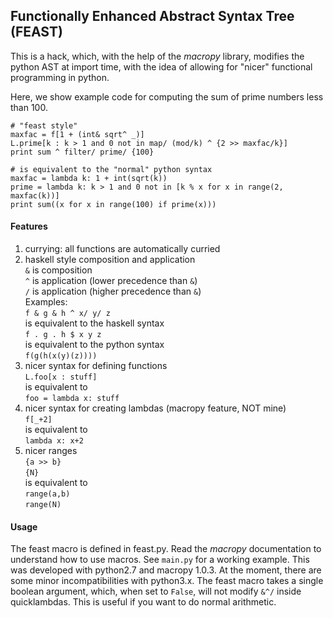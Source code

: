 ## Functionally Enhanced Abstract Syntax Tree (FEAST)

This is a hack, which, with the help of the *macropy*  library, modifies the python AST at import time, with the idea of allowing for "nicer" functional programming in python.

Here, we show example code for computing the sum of prime numbers less than 100.
   
    # "feast style"
    maxfac = f[1 + (int& sqrt^ _)]
    L.prime[k : k > 1 and 0 not in map/ (mod/k) ^ {2 >> maxfac/k}]
    print sum ^ filter/ prime/ {100}
    	
    # is equivalent to the "normal" python syntax
    maxfac = lambda k: 1 + int(sqrt(k))
    prime = lambda k: k > 1 and 0 not in [k % x for x in range(2, maxfac(k))]
    print sum((x for x in range(100) if prime(x)))

#### Features

1. currying: all functions are automatically curried
2. haskell style composition and application <br>
`&` is composition <br>
`^` is application (lower precedence than `&`) <br>
`/` is application (higher precedence than `&`) <br>
Examples: <br>
`f & g & h ^ x/ y/ z` <br>
is equivalent to the haskell syntax <br>
`f . g . h $ x y z` <br>
is equivalent to the python syntax <br>
`f(g(h(x(y)(z))))` <br>
3. nicer syntax for defining functions <br>
`L.foo[x : stuff]` <br>
is equivalent to <br>
`foo = lambda x: stuff` <br>
4. nicer syntax for creating lambdas (macropy feature, NOT mine) <br>
`f[_+2] ` <br>
is equivalent to <br>
`lambda x: x+2` <br>
5. nicer ranges <br>
`{a >> b}` <br>
`{N}` <br>
is equivalent to <br>
`range(a,b)` <br>
`range(N)`

#### Usage

The feast macro is defined in feast.py. Read the *macropy* documentation to understand how to use macros. See `main.py` for a working example. This was developed with python2.7 and macropy 1.0.3. At the moment, there are some minor incompatibilities with python3.x. The feast macro takes a single boolean argument, which, when set to `False`, will not modify `&^/` inside quicklambdas. This is useful if you want to do normal arithmetic.
